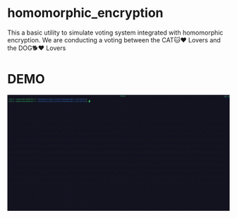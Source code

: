 # homomorphic_encryption
This a basic utility to simulate voting system integrated with homomorphic encryption. We are conducting a voting between the CAT🐱❤️ Lovers and the DOG🐕❤️ Lovers

# DEMO
![Project working](cats_dogs_homomorphic_encryption.gif)


